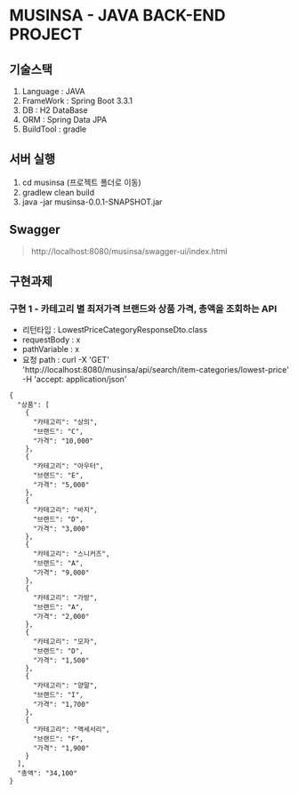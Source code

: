 # MUSINSA - JAVA BACK-END PROJECT

## 기술스택
1. Language : JAVA
2. FrameWork : Spring Boot 3.3.1
3. DB : H2 DataBase
4. ORM : Spring Data JPA
5. BuildTool : gradle

## 서버 실행
1. cd musinsa (프로젝트 폴더로 이동)
2. gradlew clean build
3. java -jar musinsa-0.0.1-SNAPSHOT.jar


## Swagger
> http://localhost:8080/musinsa/swagger-ui/index.html

## 구현과제
### 구현 1 - 카테고리 별 최저가격 브랜드와 상품 가격, 총액을 조회하는 API
+ 리턴타입 : LowestPriceCategoryResponseDto.class
+ requestBody : x
+ pathVariable : x
+ 요청 path : curl -X 'GET' \
  'http://localhost:8080/musinsa/api/search/item-categories/lowest-price' \
  -H 'accept: application/json'
```
{
  "상품": [
    {
      "카테고리": "상의",
      "브랜드": "C",
      "가격": "10,000"
    },
    {
      "카테고리": "아우터",
      "브랜드": "E",
      "가격": "5,000"
    },
    {
      "카테고리": "바지",
      "브랜드": "D",
      "가격": "3,000"
    },
    {
      "카테고리": "스니커즈",
      "브랜드": "A",
      "가격": "9,000"
    },
    {
      "카테고리": "가방",
      "브랜드": "A",
      "가격": "2,000"
    },
    {
      "카테고리": "모자",
      "브랜드": "D",
      "가격": "1,500"
    },
    {
      "카테고리": "양말",
      "브랜드": "I",
      "가격": "1,700"
    },
    {
      "카테고리": "액세서리",
      "브랜드": "F",
      "가격": "1,900"
    }
  ],
  "총액": "34,100"
}
```
